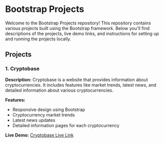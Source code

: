 # Bootstrap Projects

Welcome to the Bootstrap Projects repository! This repository contains various projects built using the Bootstrap framework. Below you'll find descriptions of the projects, live demo links, and instructions for setting up and running the projects locally.

## Projects

### 1. Cryptobase

**Description:** Cryptobase is a website that provides information about cryptocurrencies. It includes features like market trends, latest news, and detailed information about various cryptocurrencies.

**Features:**
- Responsive design using Bootstrap
- Cryptocurrency market trends
- Latest news updates
- Detailed information pages for each cryptocurrency

**Live Demo:** [Cryptobase Live Link](https://ranaavh.github.io/Bootsrap-Projects/cryptobase/index.html)





